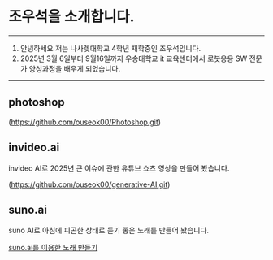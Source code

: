 # 조우석을 소개합니다.
***
1. 안녕하세요 저는 나사렛대학교 4학년 재학중인 조우석입니다.
2. 2025년 3월 6일부터 9월16일까지 우송대학교 it 교육센터에서 로봇응용 SW 전문가 양성과정을 배우게 되었습니다.
***

## photoshop

(https://github.com/ouseok00/Photoshop.git)

## invideo.ai
invideo AI로 2025년 큰 이슈에 관한 유튜브 쇼츠 영상을 만들어 봤습니다.

(https://github.com/ouseok00/generative-AI.git)

## suno.ai
suno AI로 아침에 피곤한 상태로 듣기 좋은 노래를 만들어 봤습니다.

[suno.ai를 이용한 노래 만들기](https://suno.com/song/94a20572-7b22-4a2f-9246-3c7b87c5248a?sh=Nyg1w82XSVmm4H8g)
